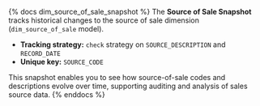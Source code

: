 {% docs dim_source_of_sale_snapshot %}
The **Source of Sale Snapshot** tracks historical changes to the source of sale
dimension (`dim_source_of_sale` model).

- **Tracking strategy:** `check` strategy on `SOURCE_DESCRIPTION` and `RECORD_DATE`  
- **Unique key:** `SOURCE_CODE`  

This snapshot enables you to see how source-of-sale codes and descriptions evolve
over time, supporting auditing and analysis of sales source data.
{% enddocs %}
